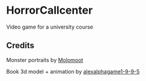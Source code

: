# HorrorCallcenter
Video game for a university course

## Credits
Monster portraits by [Molomoot](https://molomoot.itch.io/weird-lil-guys)

Book 3d model + animation by [alexalphagame1-9-9-5](https://www.cgtrader.com/free-3d-models/furniture/other/model-anim-low-poly-book)
